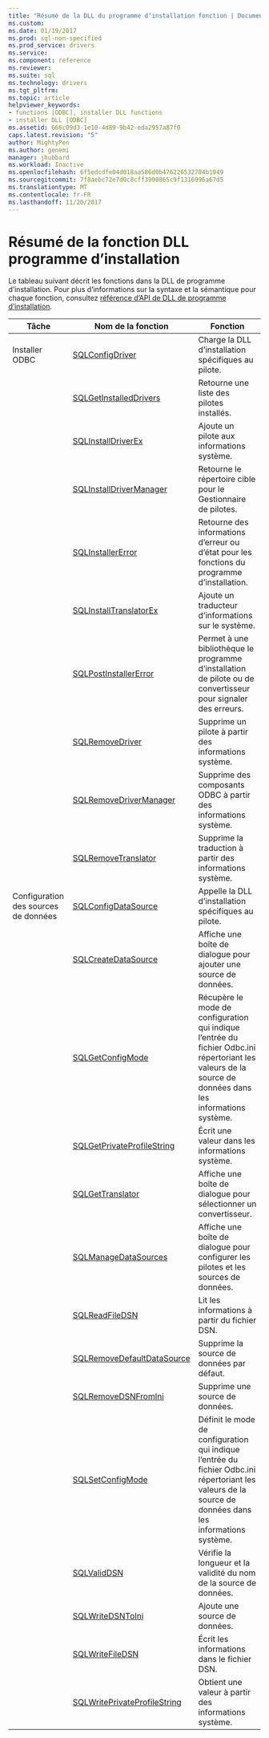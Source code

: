 ```yaml
---
title: "Résumé de la DLL du programme d’installation fonction | Documents Microsoft"
ms.custom: 
ms.date: 01/19/2017
ms.prod: sql-non-specified
ms.prod_service: drivers
ms.service: 
ms.component: reference
ms.reviewer: 
ms.suite: sql
ms.technology: drivers
ms.tgt_pltfrm: 
ms.topic: article
helpviewer_keywords:
- functions [ODBC], installer DLL functions
- installer DLL [ODBC]
ms.assetid: 666c09d3-1e10-4d89-9b42-eda2957a87f0
caps.latest.revision: "5"
author: MightyPen
ms.author: genemi
manager: jhubbard
ms.workload: Inactive
ms.openlocfilehash: 6f5edcdfe04d018aa586d0b476226532784b1049
ms.sourcegitcommit: 7f8aebc72e7d0c8cff3990865c9f1316996a67d5
ms.translationtype: MT
ms.contentlocale: fr-FR
ms.lasthandoff: 11/20/2017
---
```

# <a name="installer-dll-function-summary"></a>Résumé de la fonction DLL programme d’installation
Le tableau suivant décrit les fonctions dans la DLL de programme d’installation. Pour plus d’informations sur la syntaxe et la sémantique pour chaque fonction, consultez [référence d’API de DLL de programme d’installation](../../../odbc/reference/syntax/installer-dll-api-reference-function.md).  
  
|Tâche|Nom de la fonction|Fonction|  
|----------|-------------------|-------------|  
|Installer ODBC|[SQLConfigDriver](../../../odbc/reference/syntax/sqlconfigdriver-function.md)|Charge la DLL d’installation spécifiques au pilote.|  
||[SQLGetInstalledDrivers](../../../odbc/reference/syntax/sqlgetinstalleddrivers-function.md)|Retourne une liste des pilotes installés.|  
||[SQLInstallDriverEx](../../../odbc/reference/syntax/sqlinstalldriverex-function.md)|Ajoute un pilote aux informations système.|  
||[SQLInstallDriverManager](../../../odbc/reference/syntax/sqlinstalldrivermanager-function.md)|Retourne le répertoire cible pour le Gestionnaire de pilotes.|  
||[SQLInstallerError](../../../odbc/reference/syntax/sqlinstallererror-function.md)|Retourne des informations d’erreur ou d’état pour les fonctions du programme d’installation.|  
||[SQLInstallTranslatorEx](../../../odbc/reference/syntax/sqlinstalltranslatorex-function.md)|Ajoute un traducteur d’informations sur le système.|  
||[SQLPostInstallerError](../../../odbc/reference/syntax/sqlpostinstallererror-function.md)|Permet à une bibliothèque le programme d’installation de pilote ou de convertisseur pour signaler des erreurs.|  
||[SQLRemoveDriver](../../../odbc/reference/syntax/sqlremovedriver-function.md)|Supprime un pilote à partir des informations système.|  
||[SQLRemoveDriverManager](../../../odbc/reference/syntax/sqlremovedrivermanager-function.md)|Supprime des composants ODBC à partir des informations système.|  
||[SQLRemoveTranslator](../../../odbc/reference/syntax/sqlremovetranslator-function.md)|Supprime la traduction à partir des informations système.|  
|Configuration des sources de données|[SQLConfigDataSource](../../../odbc/reference/syntax/sqlconfigdatasource-function.md)|Appelle la DLL d’installation spécifiques au pilote.|  
||[SQLCreateDataSource](../../../odbc/reference/syntax/sqlcreatedatasource-function.md)|Affiche une boîte de dialogue pour ajouter une source de données.|  
||[SQLGetConfigMode](../../../odbc/reference/syntax/sqlgetconfigmode-function.md)|Récupère le mode de configuration qui indique l’entrée du fichier Odbc.ini répertoriant les valeurs de la source de données dans les informations système.|  
||[SQLGetPrivateProfileString](../../../odbc/reference/syntax/sqlgetprivateprofilestring-function.md)|Écrit une valeur dans les informations système.|  
||[SQLGetTranslator](../../../odbc/reference/syntax/sqlgettranslator-function.md)|Affiche une boîte de dialogue pour sélectionner un convertisseur.|  
||[SQLManageDataSources](../../../odbc/reference/syntax/sqlmanagedatasources.md)|Affiche une boîte de dialogue pour configurer les pilotes et les sources de données.|  
||[SQLReadFileDSN](../../../odbc/reference/syntax/sqlreadfiledsn-function.md)|Lit les informations à partir du fichier DSN.|  
||[SQLRemoveDefaultDataSource](../../../odbc/reference/syntax/sqlremovedefaultdatasource-function.md)|Supprime la source de données par défaut.|  
||[SQLRemoveDSNFromIni](../../../odbc/reference/syntax/sqlremovedsnfromini-function.md)|Supprime une source de données.|  
||[SQLSetConfigMode](../../../odbc/reference/syntax/sqlsetconfigmode-function.md)|Définit le mode de configuration qui indique l’entrée du fichier Odbc.ini répertoriant les valeurs de la source de données dans les informations système.|  
||[SQLValidDSN](../../../odbc/reference/syntax/sqlvaliddsn-function.md)|Vérifie la longueur et la validité du nom de la source de données.|  
||[SQLWriteDSNToIni](../../../odbc/reference/syntax/sqlwritedsntoini-function.md)|Ajoute une source de données.|  
||[SQLWriteFileDSN](../../../odbc/reference/syntax/sqlwritefiledsn-function.md)|Écrit les informations dans le fichier DSN.|  
||[SQLWritePrivateProfileString](../../../odbc/reference/syntax/sqlwriteprivateprofilestring-function.md)|Obtient une valeur à partir des informations système.|
